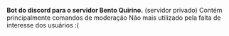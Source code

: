 **Bot do discord para o servidor Bento Quirino.** (servidor privado)
Contém principalmente comandos de moderação
Não mais utilizado pela falta de interesse dos usuários :(
